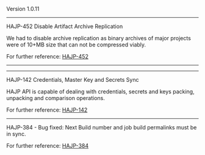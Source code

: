 Version 1.0.11

***

HAJP-452 Disable Artifact Archive Replication

We had to disable archive replication as binary archives of major projects were of 10+MB size
that can not be compressed viably.

For further reference: [HAJP-452](http://esekilx353.rnd.ki.sw.ericsson.se:8080/browse/HAJP-452)

***

***

HAJP-142 Credentials, Master Key and Secrets Sync

HAJP API is capable of dealing with credentials, secrets and keys packing, unpacking and
comparison operations.

For further reference: [HAJP-142](http://esekilx353.rnd.ki.sw.ericsson.se:8080/browse/HAJP-142)

***
HAJP-384 - Bug fixed: Next Build number and job build permalinks must be in sync.

For further reference: [HAJP-384](http://esekilx353.rnd.ki.sw.ericsson.se:8080/browse/HAJP-384)

